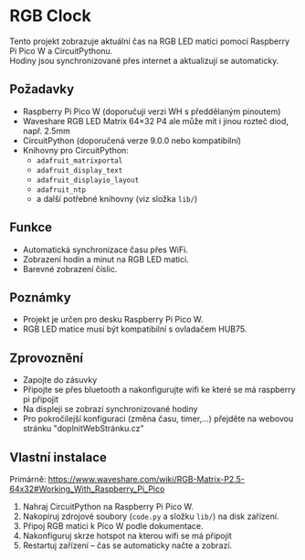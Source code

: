 # RGB Clock

Tento projekt zobrazuje aktuální čas na RGB LED matici pomocí Raspberry Pi Pico W a CircuitPythonu.  
Hodiny jsou synchronizované přes internet a aktualizují se automaticky.

## Požadavky

- Raspberry Pi Pico W (doporučuji verzi WH s předdělaným pinoutem)
- Waveshare RGB LED Matrix 64×32 P4 ale může mít i jinou rozteč diod, např. 2.5mm
- CircuitPython (doporučená verze 9.0.0 nebo kompatibilní)
- Knihovny pro CircuitPython:
  - `adafruit_matrixportal`
  - `adafruit_display_text`
  - `adafruit_displayio_layout`
  - `adafruit_ntp`
  - a další potřebné knihovny (viz složka `lib/`)

## Funkce

- Automatická synchronizace času přes WiFi.
- Zobrazení hodin a minut na RGB LED matici.
- Barevné zobrazení číslic.

## Poznámky

- Projekt je určen pro desku Raspberry Pi Pico W.
- RGB LED matice musí být kompatibilní s ovladačem HUB75.

## Zprovoznění
- Zapojte do zásuvky
- Připojte se přes bluetooth a nakonfigurujte wifi ke které se má raspberry pi připojit
- Na displeji se zobrazí synchronizované hodiny
- Pro pokročilejší konfiguraci (změna času, timer,...) přejděte na webovou stránku "doplnitWebStránku.cz"

## Vlastní instalace
Primárně: https://www.waveshare.com/wiki/RGB-Matrix-P2.5-64x32#Working_With_Raspberry_Pi_Pico
1. Nahraj CircuitPython na Raspberry Pi Pico W.
2. Nakopíruj zdrojové soubory (`code.py` a složku `lib/`) na disk zařízení.
3. Připoj RGB matici k Pico W podle dokumentace.
4. Nakonfiguruj skrze hotspot na kterou wifi se má připojit
5. Restartuj zařízení – čas se automaticky načte a zobrazí.
